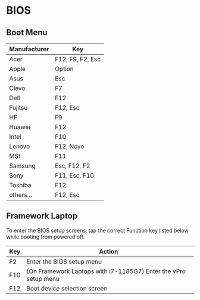 # BIOS

## Boot Menu

| Manufacturer | Key              |
|--------------|------------------|
| Acer         | F12, F9, F2, Esc |
| Apple        | Option           |
| Asus         | Esc              |
| Clevo        | F7               |
| Dell         | F12              |
| Fujitsu      | F12, Esc         |
| HP           | F9               |
| Huawei       | F12              |
| Intel        | F10              |
| Lenovo       | F12, Novo        |
| MSI          | F11              |
| Samsung      | Esc, F12, F2     |
| Sony         | F11, Esc, F10    |
| Toshiba      | F12              |
| others…      | F12, Esc         |

## Framework Laptop

To enter the BIOS setup screens, tap the correct Function key listed below while booting from powered off.

| Key | Action                                                          |
|-----|-----------------------------------------------------------------|
| F2  | Enter the BIOS setup menu                                       |
| F10 | (On Framework Laptops with i7-1185G7) Enter the vPro setup menu |
| F12 | Boot device selection screen                                    |
